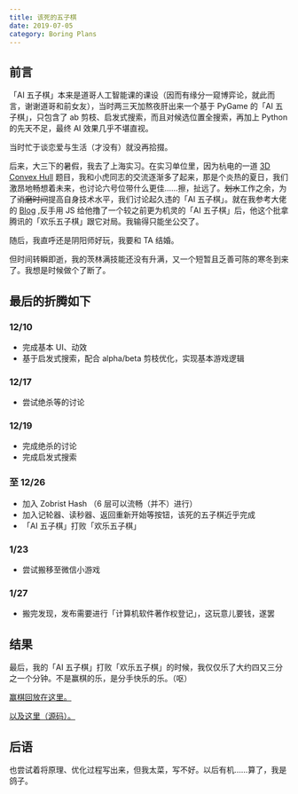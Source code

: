 ```yaml
---
title: 该死的五子棋
date: 2019-07-05
category: Boring Plans
---
```


## 前言

「AI 五子棋」本来是道哥人工智能课的课设（因而有缘分一窥博弈论，就此而言，谢谢道哥和前女友），当时两三天加熬夜肝出来一个基于 PyGame 的「AI 五子棋」，只包含了 ab 剪枝、启发式搜索，而且对候选位置全搜索，再加上 Python 的先天不足，最终 AI 效果几乎不堪直视。

当时忙于谈恋爱与生活（才没有）就没再拾掇。

后来，大三下的暑假，我去了上海实习。在实习单位里，因为杭电的一道 [3D Convex Hull](http://acm.hdu.edu.cn/showproblem.php?pid=3662) 题目，我和小虎同志的交流逐渐多了起来，那是个炎热的夏日，我们激昂地畅想着未来，也讨论六号位带什么更佳……擦，扯远了。~~划水~~工作之余，为了~~消磨时间~~提高自身技术水平，我们讨论起久违的「AI 五子棋」。就在我参考大佬的 [Blog](https://blog.csdn.net/lihongxun945) ,反手用 JS 给他撸了一个较之前更为机灵的「AI 五子棋」后，他这个批拿腾讯的「欢乐五子棋」跟它对局。我输得只能坐公交了。

随后，我直呼还是阴阳师好玩，我要和 TA 结婚。

但时间转瞬即逝，我的茨林满技能还没有升满，又一个短暂且乏善可陈的寒冬到来了。我想是时候做个了断了。

## 最后的折腾如下

### 12/10

- 完成基本 UI、动效
- 基于启发式搜索，配合 alpha/beta 剪枝优化，实现基本游戏逻辑

### 12/17

- 尝试绝杀等的讨论

### 12/19

- 完成绝杀的讨论
- 完成启发式搜索

### 至 12/26

- 加入 Zobrist Hash （6 层可以流畅（并不）进行）
- 加入记轮器、读秒器、返回重新开始等按钮，该死的五子棋近乎完成
- 「AI 五子棋」打败「欢乐五子棋」

### 1/23

- 尝试搬移至微信小游戏

### 1/27

- 搬完发现，发布需要进行「计算机软件著作权登记」，这玩意儿要钱，遂罢

## 结果

最后，我的「AI 五子棋」打败「欢乐五子棋」的时候，我仅仅乐了大约四又三分之一个分钟。不是赢棋的乐，是分手快乐的乐。（呕）

[赢棋回放在这里。](https://www.bilibili.com/video/av42735395)

[以及这里（源码）。](https://github.com/boring-plans/gobang)

## 后语

也尝试着将原理、优化过程写出来，但我太菜，写不好。以后有机……算了，我是鸽子。
